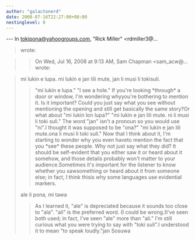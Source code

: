 ```yaml
---
author: "galactonerd"
date: 2008-07-16T22:27:00+00:00
nestinglevel: 0
---
```

\---
 In [tokipona@yahoogroups.com](mailto://tokipona@yahoogroups.com), "Rick Miller" <rdmiller3@...
> wrote:

>> On Wed, Jul 16, 2008 at 9:13 AM, Sam Chapman <sam\_acw@...
> wrote:

> 
> mi lukin e lupa. mi lukin e jan lili mute, jan li musi li tokisuli.
>> "mi lukin e lupa."
> "I see a hole."
> If you're looking \*through\* a door or window, I'm wondering whyyou're
> bothering to mention it. Is it important? Could you just say what
> you see without mentioning the opening and still get basically the
> same story?Or what about "mi lukin lon lupa?"
> "mi lukin e jan lili mute. ni li musi li toki suli."
>> The word "jan" isn't a pronoun so you would use "ni".I thought it was supposed to be "ona?" "mi lukin e jan lili mute.ona li musi li toki suli."
> Now that I think about it, I'm starting to wonder why you even haveto
> mention the fact that you \*see\* these people. Why not just say what
> they did? It should be self-evident that you either saw it or heard
> about it somehow, and those details probably won't matter to your
> audience.Sometimes it's important for the listener to know whether you sawsomething or heard about it from someone else; in fact, I think thisis why some languages use evidential markers.
> 
> ale li pona, mi tawa
>> As I learned it, "ale" is depreciated because it sounds too close to
> "ala". "ali" is the preferred word. (I could be wrong.)I've seen both used; in fact, I've seen "ale" more than "ali."
> I'm still curious what you were trying to say with "toki suli".I understood it to mean "to speak loudly."jan Sosuwa